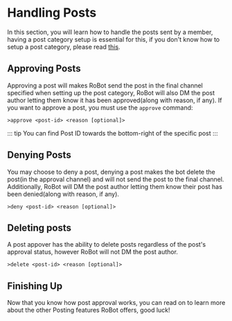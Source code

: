 # Handling Posts

In this section, you will learn how to handle the posts sent by a member, having a post category setup is essential for this, if you don't know how to setup a post category, please read [this](./README).

## Approving Posts

Approving a post will makes RoBot send the post in the final channel specified when setting up the post category, RoBot will also DM the post author letting them know it has been approved(along with reason, if any). If you want to approve a post, you must use the `approve` command:

```
>approve <post-id> <reason [optional]>
```

::: tip
You can find Post ID towards the bottom-right of the specific post 
:::

## Denying Posts

You may choose to deny a post, denying a post makes the bot delete the post(in the approval channel) and will not send the post to the final channel. Additionally, RoBot will DM the post author letting them know their post has been denied(along with reason, if any).

```
>deny <post-id> <reason [optional]>
```

## Deleting posts

A post appover has the ability to delete posts regardless of the post's approval status, however RoBot will not DM the post author.

```
>delete <post-id> <reason [optional]>
```

## Finishing Up

Now that you know how post approval works, you can read on to learn more about the other Posting features RoBot offers, good luck!